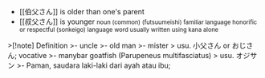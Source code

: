  - [[伯父さん]] is older than one's parent
 - [[叔父さん]] is younger
<small>noun (common) (futsuumeishi)
familiar language
honorific or respectful (sonkeigo) language
word usually written using kana alone
</small>
>[!note] Definition
>- uncle
>- old man
>- mister
>  usu. 小父さん or おじさん; vocative
>- manybar goatfish (Parupeneus multifasciatus)
>  usu. オジサン
>- Paman, saudara laki-laki dari ayah atau ibu;



